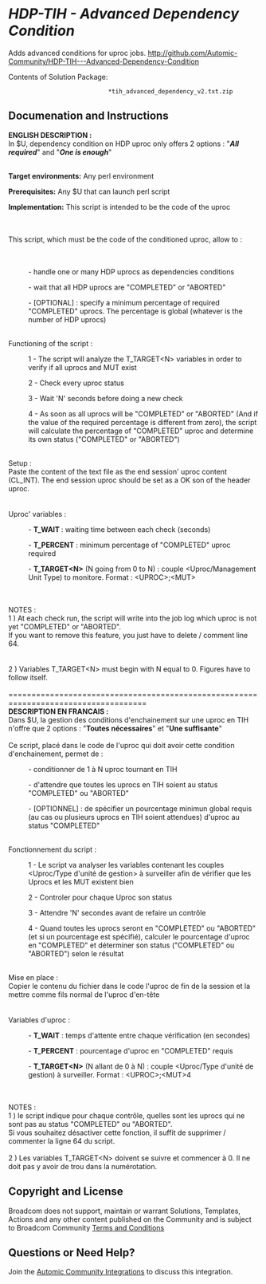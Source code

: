 *HDP-TIH - Advanced Dependency Condition*
=============


Adds advanced conditions for uproc jobs.
http://github.com/Automic-Community/HDP-TIH---Advanced-Dependency-Condition

<!-- List of attached files -->
Contents of Solution Package:

						
								*tih_advanced_dependency_v2.txt.zip
								
						


Documenation and Instructions
---

<p><strong class="bbc">ENGLISH DESCRIPTION :</strong><br />In $U, dependency condition on HDP uproc only offers 2 options : "<strong class="bbc"><em class="bbc">All required</em></strong>" and "<em class="bbc"><strong class="bbc">One is enough</strong></em>"<br /><br /></p>
<p><strong class="title">Target environments:</strong> Any perl environment</p>
<p><strong class="title">Prerequisites:</strong> Any $U that can launch perl script</p>
<p><strong class="title">Implementation:</strong> This script is intended to be the code of the uproc</p>
<p><br />&nbsp;<br />This script, which must be the code of the conditioned uproc, allow to :<br /><br /><br /></p>
<p class="bbc_indent" style="margin-left: 40px;">- handle one or many HDP uprocs as dependencies conditions</p>
<p class="bbc_indent" style="margin-left: 40px;">- wait that all HDP uprocs are "COMPLETED" or "ABORTED"</p>
<p class="bbc_indent" style="margin-left: 40px;">- [OPTIONAL] : specify a minimum percentage of required "COMPLETED" uprocs. The percentage is global (whatever is the number of HDP uprocs)</p>
<p>&nbsp;<br />Functioning of the script :</p>
<p class="bbc_indent" style="margin-left: 40px;">1 - The script will analyze the T_TARGET&lt;N&gt; variables in order to verify if all uprocs and MUT exist</p>
<p class="bbc_indent" style="margin-left: 40px;">2 - Check every uproc status</p>
<p class="bbc_indent" style="margin-left: 40px;">3 - Wait 'N' seconds before doing a new check</p>
<p class="bbc_indent" style="margin-left: 40px;">4 - As soon as all uprocs will be "COMPLETED" or "ABORTED" (And if the value of the required percentage is different from zero), the script will calculate the percentage of "COMPLETED" uproc and determine its own status ("COMPLETED" or "ABORTED")</p>
<p>&nbsp;<br />Setup :<br />Paste the content of the text file as the end session' uproc content (CL_INT). The end session uproc should be set as a OK son of the header uproc.<br /><br />&nbsp;<br />Uproc' variables :</p>
<p class="bbc_indent" style="margin-left: 40px;">- <strong class="bbc">T_WAIT </strong>: waiting time between each check (seconds)</p>
<p class="bbc_indent" style="margin-left: 40px;">- <strong class="bbc">T_PERCENT</strong> : minimum percentage of "COMPLETED" uproc required</p>
<p class="bbc_indent" style="margin-left: 40px;">- <strong class="bbc">T_TARGET&lt;N&gt;</strong> (N going from 0 to N) : couple &lt;Uproc/Management Unit Type) to monitore. Format : &lt;UPROC&gt;;&lt;MUT&gt;</p>
<p><br />&nbsp;<br />NOTES :&nbsp;<br />1 ) At each check run, the script will write into the job log which uproc is not yet "COMPLETED" or "ABORTED".<br />If you want to remove this feature, you just have to delete / comment line 64.<br /><br />&nbsp;<br />2 ) Variables T_TARGET&lt;N&gt; must begin with N equal to 0. Figures have to follow itself.<br />&nbsp;<br />====================================================================================<br /><strong class="bbc">DESCRIPTION EN FRANCAIS :</strong><br />Dans $U, la gestion des conditions d'enchainement sur une uproc en TIH n'offre que 2 options : "<strong class="bbc">Toutes n&eacute;cessaires</strong>" et "<strong class="bbc">Une suffisante</strong>"<br /><br />Ce script, plac&eacute; dans le code de l'uproc qui doit avoir cette condition d'enchainement, permet de :</p>
<p class="bbc_indent" style="margin-left: 40px;">- conditionner de 1 &agrave; N uproc tournant en TIH</p>
<p class="bbc_indent" style="margin-left: 40px;">- d'attendre que toutes les uprocs en TIH soient au status "COMPLETED" ou "ABORTED"</p>
<p class="bbc_indent" style="margin-left: 40px;">- [OPTIONNEL] : de sp&eacute;cifier un pourcentage minimun global requis (au cas ou plusieurs uprocs en TIH soient attendues) d'uproc au status "COMPLETED"</p>
<p>&nbsp;<br />Fonctionnement du script :</p>
<p class="bbc_indent" style="margin-left: 40px;">1 - Le script va analyser les variables contenant les couples &lt;Uproc/Type d'unit&eacute; de gestion&gt; &agrave; surveiller afin de v&eacute;rifier que les Uprocs et les MUT existent bien</p>
<p class="bbc_indent" style="margin-left: 40px;">2 - Controler pour chaque Uproc son status</p>
<p class="bbc_indent" style="margin-left: 40px;">3 - Attendre 'N' secondes avant de refaire un contr&ocirc;le</p>
<p class="bbc_indent" style="margin-left: 40px;">4 - Quand toutes les uprocs seront en "COMPLETED" ou "ABORTED" (et si un pourcentage est sp&eacute;cifi&eacute;), calculer le pourcentage d'uproc en "COMPLETED" et d&eacute;terminer son status ("COMPLETED" ou "ABORTED") selon le r&eacute;sultat</p>
<p>&nbsp;<br />Mise en place :<br />Copier le contenu du fichier dans le code l'uproc de fin de la session et la mettre comme fils normal de l'uproc d'en-t&ecirc;te<br /><br />&nbsp;<br />Variables d'uproc :</p>
<p class="bbc_indent" style="margin-left: 40px;">- <strong class="bbc">T_WAIT</strong> : temps d'attente entre chaque v&eacute;rification (en secondes)</p>
<p class="bbc_indent" style="margin-left: 40px;">- <strong class="bbc">T_PERCENT</strong> : pourcentage d'uproc en "COMPLETED" requis</p>
<p class="bbc_indent" style="margin-left: 40px;">- <strong class="bbc">T_TARGET&lt;N&gt;</strong> (N allant de 0 &agrave; N) : couple &lt;Uproc/Type d'unit&eacute; de gestion) &agrave; surveiller. Format : &lt;UPROC&gt;;&lt;MUT&gt;4</p>
<p><br />&nbsp;<br />NOTES :&nbsp;<br />1 ) le script indique pour chaque contr&ocirc;le, quelles sont les uprocs qui ne sont pas au status "COMPLETED" ou "ABORTED".<br />Si vous souhaitez d&eacute;sactiver cette fonction, il suffit de supprimer / commenter la ligne 64 du script.<br /><br />2 ) Les variables T_TARGET&lt;N&gt; doivent se suivre et commencer &agrave; 0. Il ne doit pas y avoir de trou dans la num&eacute;rotation.</p>

Copyright and License
---

Broadcom does not support, maintain or warrant Solutions, Templates, Actions and any other content published on the Community and is subject to Broadcom Community [Terms and Conditions](https://community.broadcom.com/termsandconditions)


Questions or Need Help? 
---
Join the [Automic Community Integrations](https://community.broadcom.com/communities/community-home?CommunityKey=83e49dd4-b93e-464a-a343-2bb1e51c13ec) to discuss this integration.
